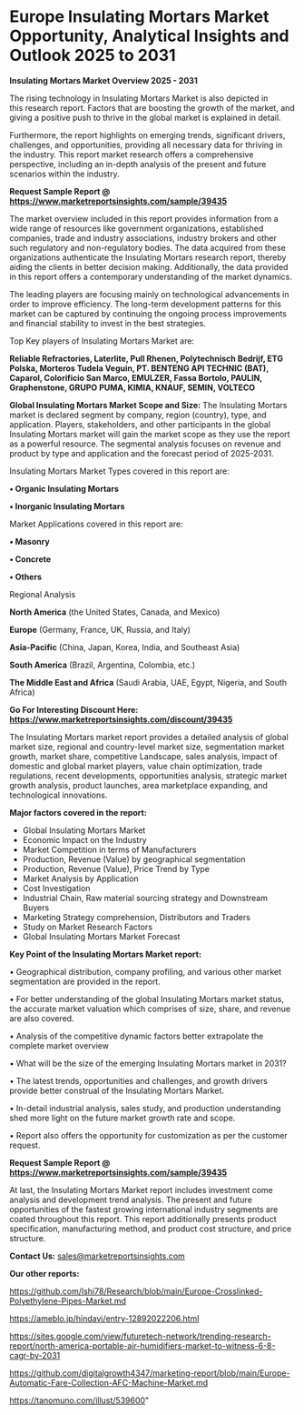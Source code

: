 # Europe Insulating Mortars Market Opportunity, Analytical Insights and Outlook 2025 to 2031

<Strong> Insulating Mortars Market Overview 2025 - 2031</strong>

The rising technology in Insulating Mortars Market is also depicted in this research report. Factors that are boosting the growth of the market, and giving a positive push to thrive in the global market is explained in detail.

Furthermore, the report highlights on emerging trends, significant drivers, challenges, and opportunities, providing all necessary data for thriving in the industry. This report market research offers a comprehensive perspective, including an in-depth analysis of the present and future scenarios within the industry.

<strong>Request Sample Report @ <a href=https://www.marketreportsinsights.com/sample/39435>https://www.marketreportsinsights.com/sample/39435</a></strong>

The market overview included in this report provides information from a wide range of resources like government organizations, established companies, trade and industry associations, industry brokers and other such regulatory and non-regulatory bodies. The data acquired from these organizations authenticate the Insulating Mortars research report, thereby aiding the clients in better decision making. Additionally, the data provided in this report offers a contemporary understanding of the market dynamics.

The leading players are focusing mainly on technological advancements in order to improve efficiency. The long-term development patterns for this market can be captured by continuing the ongoing process improvements and financial stability to invest in the best strategies.

Top Key players of Insulating Mortars Market are:

<strong>Reliable Refractories, Laterlite, Pull Rhenen, Polytechnisch Bedrijf, ETG Polska, Morteros Tudela Veguin, PT. BENTENG API TECHNIC (BAT), Caparol, Colorificio San Marco, EMULZER, Fassa Bortolo, PAULIN, Graphenstone, GRUPO PUMA, KIMIA, KNAUF, SEMIN, VOLTECO</strong>

<strong><b>Global Insulating Mortars Market Scope and Size:</b></strong>
The Insulating Mortars market is declared segment by company, region (country), type, and application. Players, stakeholders, and other participants in the global Insulating Mortars market will gain the market scope as they use the report as a powerful resource. The segmental analysis focuses on revenue and product by type and application and the forecast period of 2025-2031.

Insulating Mortars Market Types covered in this report are:

<strong>•  Organic Insulating Mortars

•  Inorganic Insulating Mortars</strong>

Market Applications covered in this report are:

<strong>•  Masonry

•  Concrete

•  Others</strong> 

Regional Analysis

<strong>North America</strong> (the United States, Canada, and Mexico)

<strong>Europe</strong> (Germany, France, UK, Russia, and Italy)

<strong>Asia-Pacific</strong> (China, Japan, Korea, India, and Southeast Asia)

<strong>South America</strong> (Brazil, Argentina, Colombia, etc.)

<strong>The Middle East and Africa</strong> (Saudi Arabia, UAE, Egypt, Nigeria, and South Africa)

<strong>Go For Interesting Discount Here: <a href=https://www.marketreportsinsights.com/discount/39435>https://www.marketreportsinsights.com/discount/39435</a></strong>

The Insulating Mortars market report provides a detailed analysis of global market size, regional and country-level market size, segmentation market growth, market share, competitive Landscape, sales analysis, impact of domestic and global market players, value chain optimization, trade regulations, recent developments, opportunities analysis, strategic market growth analysis, product launches, area marketplace expanding, and technological innovations.

<strong><b>Major factors covered in the report:</b></strong>
<ul>
  <li>Global Insulating Mortars Market </li>
  <li>Economic Impact on the Industry</li>
  <li>Market Competition in terms of Manufacturers</li>
  <li>Production, Revenue (Value) by geographical segmentation</li>
  <li>Production, Revenue (Value), Price Trend by Type</li>
  <li>Market Analysis by Application</li>
  <li>Cost Investigation</li>
  <li>Industrial Chain, Raw material sourcing strategy and Downstream Buyers</li>
  <li>Marketing Strategy comprehension, Distributors and Traders</li>
  <li>Study on Market Research Factors</li>
  <li>Global Insulating Mortars Market Forecast</li>
</ul>

<strong><b>Key Point of the Insulating Mortars Market report:</b></strong>

• Geographical distribution, company profiling, and various other market segmentation are provided in the report.

• For better understanding of the global Insulating Mortars market status, the accurate market valuation which comprises of size, share, and revenue are also covered.

• Analysis of the competitive dynamic factors better extrapolate the complete market overview

• What will be the size of the emerging Insulating Mortars market in 2031?

• The latest trends, opportunities and challenges, and growth drivers provide better construal of the Insulating Mortars Market.

• In-detail industrial analysis, sales study, and production understanding shed more light on the future market growth rate and scope.

• Report also offers the opportunity for customization as per the customer request.

<strong>Request Sample Report @ <a href=https://www.marketreportsinsights.com/sample/39435>https://www.marketreportsinsights.com/sample/39435</a></strong>

At last, the Insulating Mortars Market report includes investment come analysis and development trend analysis. The present and future opportunities of the fastest growing international industry segments are coated throughout this report. This report additionally presents product specification, manufacturing method, and product cost structure, and price structure.

<strong>Contact Us:</strong>
sales@marketreportsinsights.com

<strong>Our other reports:</strong>

<a href=https://github.com/Ishi78/Research/blob/main/Europe-Crosslinked-Polyethylene-Pipes-Market.md>https://github.com/Ishi78/Research/blob/main/Europe-Crosslinked-Polyethylene-Pipes-Market.md</a>

<a href=https://ameblo.jp/hindavi/entry-12892022206.html>https://ameblo.jp/hindavi/entry-12892022206.html</a>

<a href=https://sites.google.com/view/futuretech-network/trending-research-report/north-america-portable-air-humidifiers-market-to-witness-6-8-cagr-by-2031>https://sites.google.com/view/futuretech-network/trending-research-report/north-america-portable-air-humidifiers-market-to-witness-6-8-cagr-by-2031</a>

<a href=https://github.com/digitalgrowth4347/marketing-report/blob/main/Europe-Automatic-Fare-Collection-AFC-Machine-Market.md>https://github.com/digitalgrowth4347/marketing-report/blob/main/Europe-Automatic-Fare-Collection-AFC-Machine-Market.md</a>

<a href=https://tanomuno.com/illust/539600>https://tanomuno.com/illust/539600</a>"
